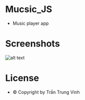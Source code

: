 # Mucsic_JS
- Music player app
# Screenshots
![alt text](https://github.com/zunggzing/Mucsic_JS/blob/master/MusicImage.PNG?raw=true)
# License
- © Copyright by Trần Trung Vinh
